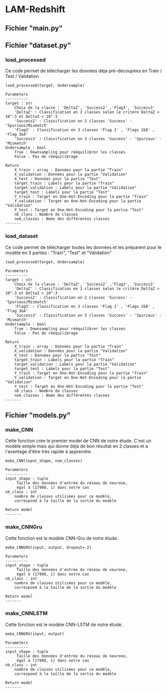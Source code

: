 # LAM-Redshift


## Fichier "main.py"



## Fichier "dataset.py"

### load_processed
Ce code permet de télécharger les données déja pré-découpées en Train / Test / Validation

    load_processed(target, Undersample)
    
    Parameters
    ----------
    target : str 
        Choix de la classe : 'DeltaZ', 'Success2' ,'Flag3', 'Success3'
        'DeltaZ' : Classification en 2 classes selon le critère DeltaZ > 10^-3 et DeltaZ < 10^-3
        'Success2' : Classification en 2 classes 'Success' - 'Spurious/Mismatch' 
        'Flag3' : Classification en 3 classes 'Flag 1' , 'Flags 2&9' , 'Flag 3&4'
        'Success3' : Classification en 3 classes 'Success' - 'Spurious' - 'Mismatch'
    Undersample : bool
        True : Downsampling pour rééquilibrer les classes
        False : Pas de rééquilibrage
    
    Return 
        X_train : array : Données pour la partie "Train"
        X_validation : Données pour la partie "Validation"
        X_test : Données pour la partie "Test"
        target_train : Labels pour la partie "Train"
        target_validation : Labels pour la partie "Validation"
        target_test : Labels pour la partie "Test"
        Y_train : Target en One-Hot-Encoding pour la partie "Train"
        Y_validation : Target en One-Hot-Encoding pour la partie "Validation"
        Y_test : Target en One-Hot-Encoding pour la partie "Test"
        nb_class : Nombre de classes
        nom_classes : Noms des différentes classes
    -------

### load_dataset
Ce code permet de télécharger toutes les données et les préparent pour le modèle en 3 parties : "Train", "Test" et "Validation"

    load_processed(target, Undersample)
    
    Parameters
    ----------
    target : str 
        Choix de la classe : 'DeltaZ', 'Success2' ,'Flag3', 'Success3'
        'DeltaZ' : Classification en 2 classes selon le critère DeltaZ > 10^-3 et DeltaZ < 10^-3
        'Success2' : Classification en 2 classes 'Success' - 'Spurious/Mismatch' 
        'Flag3' : Classification en 3 classes 'Flag 1' , 'Flags 2&9' , 'Flag 3&4'
        'Success3' : Classification en 3 classes 'Success' - 'Spurious' - 'Mismatch'
    Undersample : bool
        True : Downsampling pour rééquilibrer les classes
        False : Pas de rééquilibrage
    
    Return 
        X_train : array : Données pour la partie "Train"
        X_validation : Données pour la partie "Validation"
        X_test : Données pour la partie "Test"
        target_train : Labels pour la partie "Train"
        target_validation : Labels pour la partie "Validation"
        target_test : Labels pour la partie "Test"
        Y_train : Target en One-Hot-Encoding pour la partie "Train"
        Y_validation : Target en One-Hot-Encoding pour la partie "Validation"
        Y_test : Target en One-Hot-Encoding pour la partie "Test"
        nb_class : Nombre de classes
        nom_classes : Noms des différentes classes
    -------

## Fichier "models.py"

### make_CNN
Cette fonction crée le premier model de CNN de notre étude.
C'est un modèle simple mais qui donne déjà de bon résultat en 2 classes et a l'avantage d'être très rapide à apprendre.

    make_CNN(input_shape, num_classes)

    Parameters
    ----------
    input_shape : tuple
         Taille des données d'entrée du réseau de neurone,
         égal à (17908, 1) dans notre cas
    nb_class : int
        nombre de classes utilisées pour ce modèle, 
        correspond à la taille de la sortie du modèle

    Return model
    -------

### make_CNNGru
Cette fonction est le modèle CNN-Gru de notre étude.
    
    make_CNNGRU(input, output, dropout=.2)

    Parameters
    ----------
    input_shape : tuple
         Taille des données d'entrée du réseau de neurone,
         égal à (17908, 1) dans notre cas
    nb_class : int
        nombre de classes utilisées pour ce modèle, 
        correspond à la taille de la sortie du modèle

    Return model
    -------

### make_CNNLSTM
Cette fonction est le modèle CNN-LSTM de notre étude.
    
    make_CNNGRU(input, output)

    Parameters
    ----------
    input_shape : tuple
         Taille des données d'entrée du réseau de neurone,
         égal à (17908, 1) dans notre cas
    nb_class : int
        nombre de classes utilisées pour ce modèle, 
        correspond à la taille de la sortie du modèle

    Return model
    -------


